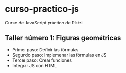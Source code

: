 # curso-practico-js
Curso de JavaScript práctico de Platzi

## Taller número 1: Figuras geométricas

- Primer paso: Definir las fórmulas
- Segundo paso: Implemenar las fórmulas en JS
- Tercer paso: Crear funciones
- Integrar JS con HTML